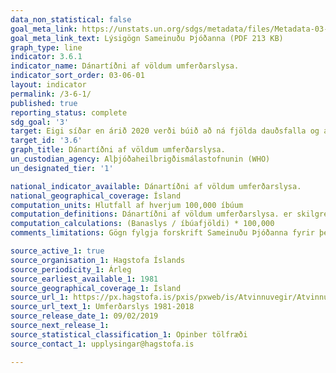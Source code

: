 ```yaml
---
data_non_statistical: false
goal_meta_link: https://unstats.un.org/sdgs/metadata/files/Metadata-03-06-01.pdf
goal_meta_link_text: Lýsigögn Sameinuðu Þjóðanna (PDF 213 KB)
graph_type: line
indicator: 3.6.1
indicator_name: Dánartíðni af völdum umferðarslysa.
indicator_sort_order: 03-06-01
layout: indicator
permalink: /3-6-1/
published: true
reporting_status: complete
sdg_goal: '3'
target: Eigi síðar en árið 2020 verði búið að ná fjölda dauðsfalla og alvarlega slasaðra vegna umferðarslysa niður um helming á heimsvísu.
target_id: '3.6'
graph_title: Dánartíðni af völdum umferðarslysa.
un_custodian_agency: Alþjóðaheilbrigðismálastofnunin (WHO)
un_designated_tier: '1'

national_indicator_available: Dánartíðni af völdum umferðarslysa.
national_geographical_coverage: Ísland
computation_units: Hlutfall af hverjum 100,000 íbúum
computation_definitions: Dánartíðni af völdum umferðarslysa. er skilgreint sem fjöldi banaslysa í umferðinni á hverja 100,000 íbúa
computation_calculations: (Banaslys / íbúafjöldi) * 100,000
comments_limitations: Gögn fylgja forskrift Sameinuðu Þjóðanna fyrir þennan mælikvarða. Þessi mælikvarði var fundinn í samstarfi við sérfræðinga á þessu sviði.

source_active_1: true
source_organisation_1: Hagstofa Íslands
source_periodicity_1: Árleg
source_earliest_available_1: 1981
source_geographical_coverage_1: Ísland
source_url_1: https://px.hagstofa.is/pxis/pxweb/is/Atvinnuvegir/Atvinnuvegir__samgongur__Okutaeki/SAM03201.px/
source_url_text_1: Umferðarslys 1981-2018
source_release_date_1: 09/02/2019
source_next_release_1:
source_statistical_classification_1: Opinber tölfræði
source_contact_1: upplysingar@hagstofa.is

---
```


